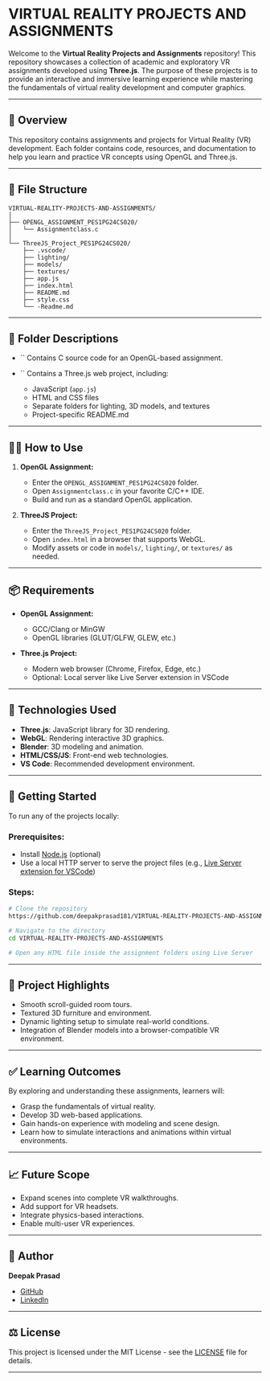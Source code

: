 # VIRTUAL REALITY PROJECTS AND ASSIGNMENTS

Welcome to the **Virtual Reality Projects and Assignments** repository! This repository showcases a collection of academic and exploratory VR assignments developed using **Three.js**. The purpose of these projects is to provide an interactive and immersive learning experience while mastering the fundamentals of virtual reality development and computer graphics.

---

## 📖 Overview

This repository contains assignments and projects for Virtual Reality (VR) development. Each folder contains code, resources, and documentation to help you learn and practice VR concepts using OpenGL and Three.js.

---

## 📁 File Structure

```
VIRTUAL-REALITY-PROJECTS-AND-ASSIGNMENTS/
│
├── OPENGL_ASSIGNMENT_PES1PG24CS020/
│   └── Assignmentclass.c
│
└── ThreeJS_Project_PES1PG24CS020/
    ├── .vscode/
    ├── lighting/
    ├── models/
    ├── textures/
    ├── app.js
    ├── index.html
    ├── README.md
    ├── style.css
    └── -Readme.md
```

---

## 📂 Folder Descriptions

* \`\`
  Contains C source code for an OpenGL-based assignment.

* \`\`
  Contains a Three.js web project, including:

  * JavaScript (`app.js`)
  * HTML and CSS files
  * Separate folders for lighting, 3D models, and textures
  * Project-specific README.md

---

## 🧑‍💻 How to Use

1. **OpenGL Assignment:**

   * Enter the `OPENGL_ASSIGNMENT_PES1PG24CS020` folder.
   * Open `Assignmentclass.c` in your favorite C/C++ IDE.
   * Build and run as a standard OpenGL application.

2. **ThreeJS Project:**

   * Enter the `ThreeJS_Project_PES1PG24CS020` folder.
   * Open `index.html` in a browser that supports WebGL.
   * Modify assets or code in `models/`, `lighting/`, or `textures/` as needed.

---

## 📦 Requirements

* **OpenGL Assignment:**

  * GCC/Clang or MinGW
  * OpenGL libraries (GLUT/GLFW, GLEW, etc.)

* **Three.js Project:**

  * Modern web browser (Chrome, Firefox, Edge, etc.)
  * Optional: Local server like Live Server extension in VSCode

---

## 🚀 Technologies Used

* **Three.js**: JavaScript library for 3D rendering.
* **WebGL**: Rendering interactive 3D graphics.
* **Blender**: 3D modeling and animation.
* **HTML/CSS/JS**: Front-end web technologies.
* **VS Code**: Recommended development environment.

---

## 🔧 Getting Started

To run any of the projects locally:

### Prerequisites:

* Install [Node.js](https://nodejs.org/) (optional)
* Use a local HTTP server to serve the project files (e.g., [Live Server extension for VSCode](https://marketplace.visualstudio.com/items?itemName=ritwickdey.LiveServer))

### Steps:

```bash
# Clone the repository
https://github.com/deepakprasad181/VIRTUAL-REALITY-PROJECTS-AND-ASSIGNMENTS.git

# Navigate to the directory
cd VIRTUAL-REALITY-PROJECTS-AND-ASSIGNMENTS

# Open any HTML file inside the assignment folders using Live Server
```

---

## 📅 Project Highlights

* Smooth scroll-guided room tours.
* Textured 3D furniture and environment.
* Dynamic lighting setup to simulate real-world conditions.
* Integration of Blender models into a browser-compatible VR environment.

---

## ✅ Learning Outcomes

By exploring and understanding these assignments, learners will:

* Grasp the fundamentals of virtual reality.
* Develop 3D web-based applications.
* Gain hands-on experience with modeling and scene design.
* Learn how to simulate interactions and animations within virtual environments.

---

## 📈 Future Scope

* Expand scenes into complete VR walkthroughs.
* Add support for VR headsets.
* Integrate physics-based interactions.
* Enable multi-user VR experiences.

---

## 👤 Author

**Deepak Prasad**

* [GitHub](https://github.com/deepakprasad181)
* [LinkedIn](https://www.linkedin.com/in/deepak-prasad181)

---

## ⚖️ License

This project is licensed under the MIT License - see the [LICENSE](LICENSE) file for details.

---

